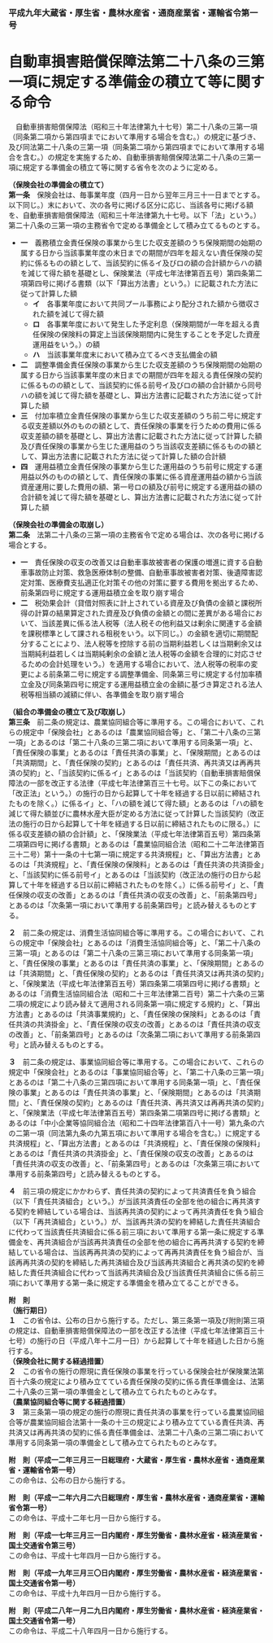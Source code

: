 ### 平成九年大蔵省・厚生省・農林水産省・通商産業省・運輸省令第一号  
# 自動車損害賠償保障法第二十八条の三第一項に規定する準備金の積立て等に関する命令  
　自動車損害賠償保障法（昭和三十年法律第九十七号）第二十八条の三第一項（同条第二項から第四項までにおいて準用する場合を含む。）の規定に基づき、及び同法第二十八条の三第一項（同条第二項から第四項までにおいて準用する場合を含む。）の規定を実施するため、自動車損害賠償保障法第二十八条の三第一項に規定する準備金の積立て等に関する省令を次のように定める。  
  
**（保険会社の準備金の積立て）**  
**第一条**　保険会社は、毎事業年度（四月一日から翌年三月三十一日までとする。以下同じ。）末において、次の各号に掲げる区分に応じ、当該各号に掲げる額を、自動車損害賠償保障法（昭和三十年法律第九十七号。以下「法」という。）第二十八条の三第一項の主務省令で定める準備金として積み立てるものとする。  
* **一**　義務積立金責任保険の事業から生じた収支差額のうち保険期間の始期の属する日から当該事業年度の末日までの期間が四年を超えない責任保険の契約に係るものの額として、当該契約に係るイ及びロの額の合計額からハの額を減じて得た額を基礎とし、保険業法（平成七年法律第百五号）第四条第二項第四号に掲げる書類（以下「算出方法書」という。）に記載された方法に従って計算した額  
	* **イ**　各事業年度において共同プール事務により配分された額から徴収された額を減じて得た額  
	* **ロ**　各事業年度において発生した予定利息（保険期間が一年を超える責任保険の保険料の算定上当該保険期間内に発生することを予定した資産運用益をいう。）の額  
	* **ハ**　当該事業年度末において積み立てるべき支払備金の額  
* **二**　調整準備金責任保険の事業から生じた収支差額のうち保険期間の始期の属する日から当該事業年度の末日までの期間が四年を超える責任保険の契約に係るものの額として、当該契約に係る前号イ及びロの額の合計額から同号ハの額を減じて得た額を基礎とし、算出方法書に記載された方法に従って計算した額  
* **三**　付加率積立金責任保険の事業から生じた収支差額のうち前二号に規定する収支差額以外のものの額として、責任保険の事業を行うための費用に係る収支差額の額を基礎とし、算出方法書に記載された方法に従って計算した額及び責任保険の事業から生じた運用益のうち当該収支差額に係るものの額として、算出方法書に記載された方法に従って計算した額の合計額  
* **四**　運用益積立金責任保険の事業から生じた運用益のうち前号に規定する運用益以外のものの額として、責任保険の事業に係る資産運用益の額から当該資産運用に要した費用の額、第一号ロの額及び前号に規定する運用益の額の合計額を減じて得た額を基礎とし、算出方法書に記載された方法に従って計算した額  
  
**（保険会社の準備金の取崩し）**  
**第二条**　法第二十八条の三第一項の主務省令で定める場合は、次の各号に掲げる場合とする。  
* **一**　責任保険の収支の改善又は自動車事故被害者の保護の増進に資する自動車事故防止対策、救急医療体制の整備、自動車事故被害者対策、後遺障害認定対策、医療費支払適正化対策その他の対策に要する費用を拠出するため、前条第四号に規定する運用益積立金を取り崩す場合  
* **二**　税効果会計（貸借対照表に計上されている資産及び負債の金額と課税所得の計算の結果算定された資産及び負債の金額との間に差異がある場合において、当該差異に係る法人税等（法人税その他利益又は剰余に関連する金額を課税標準として課される租税をいう。以下同じ。）の金額を適切に期間配分することにより、法人税等を控除する前の当期利益若しくは当期剰余又は当期純利益若しくは当期純剰余の金額と法人税等の金額を合理的に対応させるための会計処理をいう。）を適用する場合において、法人税等の税率の変更による前条第二号に規定する調整準備金、同条第三号に規定する付加率積立金及び同条第四号に規定する運用益積立金の金額に基づき算定される法人税等相当額の減額に伴い、各準備金を取り崩す場合  
  
**（組合の準備金の積立て及び取崩し）**  
**第三条**　前二条の規定は、農業協同組合等に準用する。この場合において、これらの規定中「保険会社」とあるのは「農業協同組合等」と、「第二十八条の三第一項」とあるのは「第二十八条の三第二項において準用する同条第一項」と、「責任保険の事業」とあるのは「責任共済の事業」と、「保険期間」とあるのは「共済期間」と、「責任保険の契約」とあるのは「責任共済、再共済又は再再共済の契約」と、「当該契約に係るイ」とあるのは「当該契約（自動車損害賠償保障法の一部を改正する法律（平成七年法律第百三十七号。以下この条において「改正法」という。）の施行の日から起算して十年を経過する日以前に締結されたものを除く。）に係るイ」と、「ハの額を減じて得た額」とあるのは「ハの額を減じて得た額並びに農林水産大臣が定める方法に従って計算した当該契約（改正法の施行の日から起算して十年を経過する日以前に締結されたものに限る。）に係る収支差額の額の合計額」と、「保険業法（平成七年法律第百五号）第四条第二項第四号に掲げる書類」とあるのは「農業協同組合法（昭和二十二年法律第百三十二号）第十一条の十七第一項に規定する共済規程」と、「算出方法書」とあるのは「共済規程」と、「責任保険の保険料」とあるのは「責任共済の共済掛金」と、「当該契約に係る前号イ」とあるのは「当該契約（改正法の施行の日から起算して十年を経過する日以前に締結されたものを除く。）に係る前号イ」と、「責任保険の収支の改善」とあるのは「責任共済の収支の改善」と、「前条第四号」とあるのは「次条第一項において準用する前条第四号」と読み替えるものとする。  
  
**２**　前二条の規定は、消費生活協同組合等に準用する。この場合において、これらの規定中「保険会社」とあるのは「消費生活協同組合等」と、「第二十八条の三第一項」とあるのは「第二十八条の三第三項において準用する同条第一項」と、「責任保険の事業」とあるのは「責任共済の事業」と、「保険期間」とあるのは「共済期間」と、「責任保険の契約」とあるのは「責任共済又は再共済の契約」と、「保険業法（平成七年法律第百五号）第四条第二項第四号に掲げる書類」とあるのは「消費生活協同組合法（昭和二十三年法律第二百号）第二十六条の三第二項の規定により読み替えて適用される同条第一項に規定する規約」と、「算出方法書」とあるのは「共済事業規約」と、「責任保険の保険料」とあるのは「責任共済の共済掛金」と、「責任保険の収支の改善」とあるのは「責任共済の収支の改善」と、「前条第四号」とあるのは「次条第二項において準用する前条第四号」と読み替えるものとする。  
  
**３**　前二条の規定は、事業協同組合等に準用する。この場合において、これらの規定中「保険会社」とあるのは「事業協同組合等」と、「第二十八条の三第一項」とあるのは「第二十八条の三第四項において準用する同条第一項」と、「責任保険の事業」とあるのは「責任共済の事業」と、「保険期間」とあるのは「共済期間」と、「責任保険の契約」とあるのは「責任共済、再共済又は再再共済の契約」と、「保険業法（平成七年法律第百五号）第四条第二項第四号に掲げる書類」とあるのは「中小企業等協同組合法（昭和二十四年法律第百八十一号）第九条の六の二第一項（同法第九条の九第五項において準用する場合を含む。）に規定する共済規程」と、「算出方法書」とあるのは「共済規程」と、「責任保険の保険料」とあるのは「責任共済の共済掛金」と、「責任保険の収支の改善」とあるのは「責任共済の収支の改善」と、「前条第四号」とあるのは「次条第三項において準用する前条第四号」と読み替えるものとする。  
  
**４**　前三項の規定にかかわらず、責任共済の契約によって共済責任を負う組合（以下「責任共済組合」という。）が当該共済責任の全部を他の組合に再共済する契約を締結している場合は、当該再共済の契約によって再共済責任を負う組合（以下「再共済組合」という。）が、当該再共済の契約を締結した責任共済組合に代わって当該責任共済組合に係る前三項において準用する第一条に規定する準備金を、再共済組合が当該再共済責任の全部を他の組合に再再共済する契約を締結している場合は、当該再再共済の契約によって再再共済責任を負う組合が、当該再再共済の契約を締結した再共済組合及び当該再共済組合と再共済の契約を締結した責任共済組合に代わって当該再共済組合及び当該責任共済組合に係る前三項において準用する第一条に規定する準備金を積み立てることができる。  
  
**附　則**  
**（施行期日）**  
**１**　この省令は、公布の日から施行する。ただし、第三条第一項及び附則第三項の規定は、自動車損害賠償保障法の一部を改正する法律（平成七年法律第百三十七号）の施行の日（平成八年十二月一日）から起算して十年を経過した日から施行する。  
**（保険会社に関する経過措置）**  
**２**　この省令の施行の際現に責任保険の事業を行っている保険会社が保険業法第百十六条の規定により積み立てている責任保険の契約に係る責任準備金は、法第二十八条の三第一項の準備金として積み立てられたものとみなす。  
**（農業協同組合等に関する経過措置）**  
**３**　第三条第一項の規定の施行の際現に責任共済の事業を行っている農業協同組合等が農業協同組合法第十一条の十三の規定により積み立てている責任共済、再共済又は再再共済の契約に係る責任準備金は、法第二十八条の三第二項において準用する同条第一項の準備金として積み立てられたものとみなす。  
  
**附　則（平成一二年三月三一日総理府・大蔵省・厚生省・農林水産省・通商産業省・運輸省令第一号）**  
この命令は、公布の日から施行する。  
  
**附　則（平成一二年六月二六日総理府・厚生省・農林水産省・通商産業省・運輸省令第一号）**  
この命令は、平成十二年七月一日から施行する。  
  
**附　則（平成一七年三月三一日内閣府・厚生労働省・農林水産省・経済産業省・国土交通省令第三号）**  
この命令は、平成十七年四月一日から施行する。  
  
**附　則（平成一九年三月三〇日内閣府・厚生労働省・農林水産省・経済産業省・国土交通省令第一号）**  
この命令は、平成十九年四月一日から施行する。  
  
**附　則（平成二八年一月二九日内閣府・厚生労働省・農林水産省・経済産業省・国土交通省令第一号）**  
この命令は、平成二十八年四月一日から施行する。  
  
